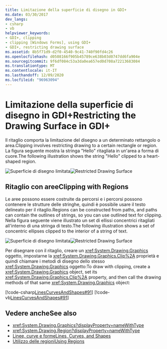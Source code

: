 ```yaml
---
title: Limitazione della superficie di disegno in GDI+
ms.date: 03/30/2017
dev_langs:
- csharp
- vb
helpviewer_keywords:
- GDI+, clipping
- clipping [Windows Forms], using GDI+
- GDI+, restricting drawing surface
ms.assetid: 8b5f71d9-d2f0-4540-9c41-740f90fd4c26
ms.openlocfilehash: d0508166f905b45789ce638b03d0747dd6fa904e
ms.sourcegitcommit: 9f6df084c53a3da0ea657ed0d708a72213683084
ms.translationtype: MT
ms.contentlocale: it-IT
ms.lasthandoff: 12/09/2020
ms.locfileid: "96963094"
---
```

# <a name="restricting-the-drawing-surface-in-gdi"></a><span data-ttu-id="456b2-102">Limitazione della superficie di disegno in GDI+</span><span class="sxs-lookup"><span data-stu-id="456b2-102">Restricting the Drawing Surface in GDI+</span></span>
<span data-ttu-id="456b2-103">Il ritaglio comporta la limitazione del disegno a un determinato rettangolo o area.</span><span class="sxs-lookup"><span data-stu-id="456b2-103">Clipping involves restricting drawing to a certain rectangle or region.</span></span> <span data-ttu-id="456b2-104">La figura seguente mostra la stringa "Hello" ritagliata in un'area a forma di cuore.</span><span class="sxs-lookup"><span data-stu-id="456b2-104">The following illustration shows the string "Hello" clipped to a heart-shaped region.</span></span>  
  
 <span data-ttu-id="456b2-105">![Superficie di disegno limitata](./media/aboutgdip02-art30.gif "AboutGdip02_Art30")</span><span class="sxs-lookup"><span data-stu-id="456b2-105">![Restricted Drawing Surface](./media/aboutgdip02-art30.gif "AboutGdip02_Art30")</span></span>  
  
## <a name="clipping-with-regions"></a><span data-ttu-id="456b2-106">Ritaglio con aree</span><span class="sxs-lookup"><span data-stu-id="456b2-106">Clipping with Regions</span></span>  
 <span data-ttu-id="456b2-107">Le aree possono essere costruite da percorsi e i percorsi possono contenere le strutture delle stringhe, quindi è possibile usare il testo delineato per il ritaglio.</span><span class="sxs-lookup"><span data-stu-id="456b2-107">Regions can be constructed from paths, and paths can contain the outlines of strings, so you can use outlined text for clipping.</span></span> <span data-ttu-id="456b2-108">Nella figura seguente viene illustrato un set di ellissi concentrici ritagliati all'interno di una stringa di testo.</span><span class="sxs-lookup"><span data-stu-id="456b2-108">The following illustration shows a set of concentric ellipses clipped to the interior of a string of text.</span></span>  
  
 <span data-ttu-id="456b2-109">![Superficie di disegno limitata](./media/aboutgdip02-art31.gif "AboutGdip02_Art31")</span><span class="sxs-lookup"><span data-stu-id="456b2-109">![Restricted Drawing Surface](./media/aboutgdip02-art31.gif "AboutGdip02_Art31")</span></span>  
  
 <span data-ttu-id="456b2-110">Per disegnare con il ritaglio, creare un <xref:System.Drawing.Graphics> oggetto, impostarne la <xref:System.Drawing.Graphics.Clip%2A> proprietà e quindi chiamare i metodi di disegno dello stesso <xref:System.Drawing.Graphics> oggetto:</span><span class="sxs-lookup"><span data-stu-id="456b2-110">To draw with clipping, create a <xref:System.Drawing.Graphics> object, set its <xref:System.Drawing.Graphics.Clip%2A> property, and then call the drawing methods of that same <xref:System.Drawing.Graphics> object:</span></span>  
  
 [!code-csharp[LinesCurvesAndShapes#91](~/samples/snippets/csharp/VS_Snippets_Winforms/LinesCurvesAndShapes/CS/Class1.cs#91)]
 [!code-vb[LinesCurvesAndShapes#91](~/samples/snippets/visualbasic/VS_Snippets_Winforms/LinesCurvesAndShapes/VB/Class1.vb#91)]  
  
## <a name="see-also"></a><span data-ttu-id="456b2-111">Vedere anche</span><span class="sxs-lookup"><span data-stu-id="456b2-111">See also</span></span>

- <xref:System.Drawing.Graphics?displayProperty=nameWithType>
- <xref:System.Drawing.Region?displayProperty=nameWithType>
- [<span data-ttu-id="456b2-112">Linee, curve e forme</span><span class="sxs-lookup"><span data-stu-id="456b2-112">Lines, Curves, and Shapes</span></span>](lines-curves-and-shapes.md)
- [<span data-ttu-id="456b2-113">Utilizzo delle regioni</span><span class="sxs-lookup"><span data-stu-id="456b2-113">Using Regions</span></span>](using-regions.md)
